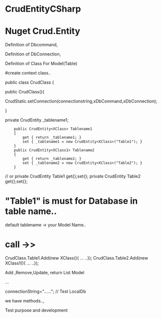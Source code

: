 # CrudEntityCSharp

# Nuget Crud.Entity
Definition of Dbcommand,

Definition of DbConnection,

Definition of Class For Model(Table)

#create context class.. 

public class CrudClass 
{

  public CrudClass(){
   
   CrudStatic.setConnection(connectionstring,xDbCommand,xDbConnection);

  }

private CrudEntity<XClass> _tablename1;

        public CrudEntity<XClass> Tablename1
        {
            get { return _tablename1; }
            set { _tablename1 = new CrudEntity<XClass>("Table1"); }
        }
        public CrudEntity<XClass1> Tablename2
        {
            get { return _tablename2; }
            set { _tablename2 = new CrudEntity<XClass>("Table2"); }
        }


// or
      	private CrudEntity<XClass> Table1 get{};set{};
	      private CrudEntity<XClass1> Table2 get{};set{};

# "Table1" is must for Database in table name..

default tablename -> your Model Name..

# call ->>

CrudClass.Table1.Add(new XClass(){ ... ..});
CrudClass.Table2.Add(new XClass1(){ ... ..});


Add ,Remove,Update,
return List Model 

...


connectionString="......"; // Test LocalDb

we have methods..,


Test purpose and development


